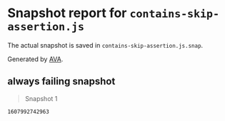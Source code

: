 # Snapshot report for `contains-skip-assertion.js`

The actual snapshot is saved in `contains-skip-assertion.js.snap`.

Generated by [AVA](https://avajs.dev).

## always failing snapshot

> Snapshot 1

    1607992742963
